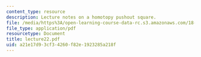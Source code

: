 ```yaml
---
content_type: resource
description: Lecture notes on a homotopy pushout square.
file: /media/https%3A/open-learning-course-data-rc.s3.amazonaws.com/18-917-topics-in-algebraic-topology-the-sullivan-conjecture-fall-2007/a21e17d93cf34260f82e1923285a218f_lecture22.pdf
file_type: application/pdf
resourcetype: Document
title: lecture22.pdf
uid: a21e17d9-3cf3-4260-f82e-1923285a218f
---
```

